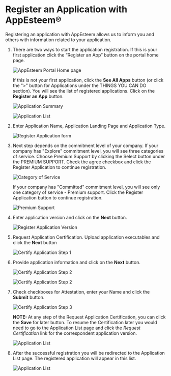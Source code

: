 # Register an Application with AppEsteem®

 Registering an application with AppEsteem allows us to inform you and others with information related to your application.

1. There are two ways to start the application registration. If this is your first application click the “Register an App” button on the portal home page.

    ![AppEsteem Portal Home page](./media/registerApplication_1.png)

    If this is not your first application, click the **See All Apps** button (or click the ">" button for Applications under the THINGS YOU CAN DO section). You will see the list of registered applications. Click on the **Register an App** button.

    ![Application Summary](./media/registerApplication_2.png)

    ![Application List](./media/registerApplication_3.png)

2. Enter Application Name, Application Landing Page and Application Type.

    ![Register Application form](./media/registerApplication_4.png)

3. Next step depends on the commitment level of your company. If your company has "Explore" commitment level, you will see three categories of service. Choose Premium Support by clicking the Select button under the PREMIUM SUPPORT. Check the agree checkbox and click the Register Application to continue registration.

    ![Category of Service](./media/registerApplication_5.png)

   If your company has "Committed" commitment level, you will see only one category of service - Premium support. Click the Register Application button to continue registration.

    ![Premium Support](./media/registerApplication_6.png)

4. Enter application version and click on the **Next** button.

    ![Register Application Version](./media/registerApplication_7.png)

5. Request Application Certification. Upload application executables and click the **Next** button

    ![Certify Application Step 1](./media/registerApplication_8.png)

6. Provide application information and click on the **Next** button.

    ![Certify Application Step 2](./media/registerApplication_9.png)

    ![Certify Application Step 2](./media/registerApplication_10.png)

7. Check checkboxes for Attestation, enter your Name and click the **Submit** button.

    ![Certify Application Step 3](./media/registerApplication_11.png)

    **NOTE:** At any step of the Request Application Certification, you can click the **Save** for later button. To resume the Certification later you would need to go to the Application List page and click the *Request Certification* link for the correspondent application version.

    ![Application List](./media/registerApplication_13.png)

8. After the successful registration you will be redirected to the Application List page. The registered application will appear in this list.

    ![Application List](./media/registerApplication_12.png)
